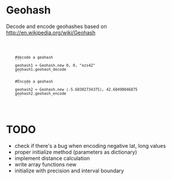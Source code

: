 <h1>Geohash</h1>

<p>Decode and encode geohashes based on <a href="http://en.wikipedia.org/wiki/Geohash">http://en.wikipedia.org/wiki/Geohash</a>
</p>

<code>

		#decode a geohash
		```
		geohash1 = Geohash.new 0, 0, "ezs42" 
		geohash1.geohash_decode
		```

		#Encode a geohash
			```
		geohash2 = Geohash.new (-5.60302734375), 42.60498046875 
		geohash2.geohash_encode
		```

</code>
</p>




<h1>TODO</h1> 
<ul>
	<li>check if there's a bug when encoding negative lat, long values </li>
	<li>proper initialize method (parameters as dictionary)</li>
	<li>implement distance calculation</li>
	<li>write array functions new</li>
	<li>initialize with precision and interval boundary</li>
</ul>